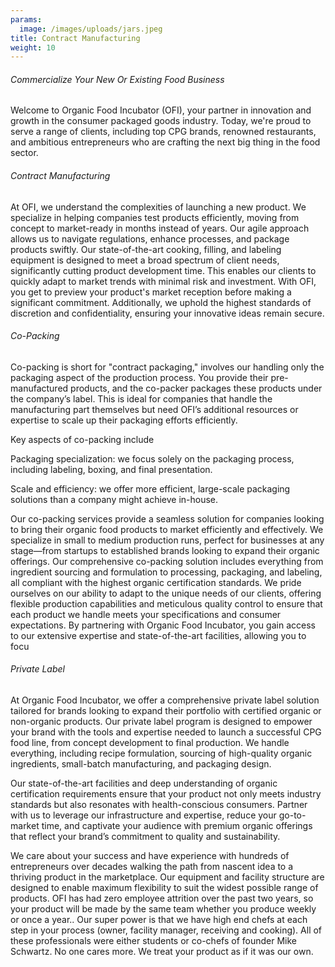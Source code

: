 ```yaml
---
params:
  image: /images/uploads/jars.jpeg
title: Contract Manufacturing
weight: 10
---
```



###### Commercialize Your New Or Existing Food Business

Welcome to Organic Food Incubator (OFI), your partner in innovation and growth in the consumer packaged goods industry. Today, we're proud to serve a range of clients, including top CPG brands, renowned restaurants, and ambitious entrepreneurs who are crafting the next big thing in the food sector.

<!--more-->

###### Contract Manufacturing

At OFI, we understand the complexities of launching a new product. We specialize in helping companies test products efficiently, moving from concept to market-ready in months instead of years. Our agile approach allows us to navigate regulations, enhance processes, and package products swiftly. Our state-of-the-art cooking, filling, and labeling equipment is designed to meet a broad spectrum of client needs, significantly cutting product development time. This enables our clients to quickly adapt to market trends with minimal risk and investment. With OFI, you get to preview your product's market reception before making a significant commitment. Additionally, we uphold the highest standards of discretion and confidentiality, ensuring your innovative ideas remain secure.

###### Co-Packing

Co-packing is short for "contract packaging," involves our handling only the packaging aspect of the production process. You provide their pre-manufactured products, and the co-packer packages these products under the company’s label. This is ideal for companies that handle the manufacturing part themselves but need OFI’s additional resources or expertise to scale up their packaging efforts efficiently.

Key aspects of co-packing include

Packaging specialization: we focus solely on the packaging process, including labeling, boxing, and final presentation.

Scale and efficiency: we offer more efficient, large-scale packaging solutions than a company might achieve in-house.

Our co-packing services provide a seamless solution for companies looking to bring their organic food products to market efficiently and effectively. We specialize in small to medium production runs, perfect for businesses at any stage—from startups to established brands looking to expand their organic offerings. Our comprehensive co-packing solution includes everything from ingredient sourcing and formulation to processing, packaging, and labeling, all compliant with the highest organic certification standards. We pride ourselves on our ability to adapt to the unique needs of our clients, offering flexible production capabilities and meticulous quality control to ensure that each product we handle meets your specifications and consumer expectations. By partnering with Organic Food Incubator, you gain access to our extensive expertise and state-of-the-art facilities, allowing you to focu

###### Private Label

At Organic Food Incubator, we offer a comprehensive private label solution tailored for brands looking to expand their portfolio with certified organic or non-organic products. Our private label program is designed to empower your brand with the tools and expertise needed to launch a successful CPG food line, from concept development to final production. We handle everything, including recipe formulation, sourcing of high-quality organic ingredients, small-batch manufacturing, and packaging design. 

Our state-of-the-art facilities and deep understanding of organic certification requirements ensure that your product not only meets industry standards but also resonates with health-conscious consumers. Partner with us to leverage our infrastructure and expertise, reduce your go-to-market time, and captivate your audience with premium organic offerings that reflect your brand’s commitment to quality and sustainability.

We care about your success and have experience with hundreds of entrepreneurs over decades walking the path from nascent idea to a  thriving product  in the marketplace. Our equipment and facility structure are designed to enable  maximum flexibility to suit the widest possible range of products. OFI has had zero employee attrition over the past two years, so your product will be made by the same team whether you produce weekly or once a year.. Our super power is that we have high end chefs at each step in your process (owner, facility manager, receiving and cooking). All of these professionals were either students or co-chefs of founder Mike Schwartz. No one cares more. We treat your product as if it was our own.
